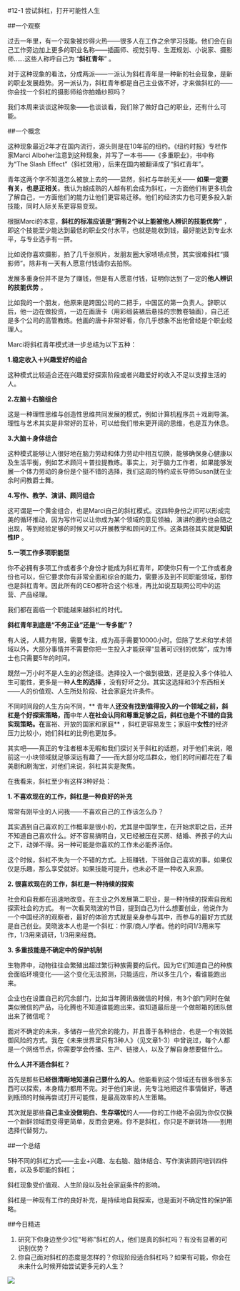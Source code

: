 #12-1 尝试斜杠，打开可能性人生 

##一个观察

过去一年里，有一个现象被炒得火热——很多人在工作之余学习技能。他们会在自己工作旁边加上更多的职业名称——插画师、视觉引导、生涯规划、小说家、摄影师……这些人称呼自己为 “**斜杠青年**” 。

对于这种现象的看法，分成两派——一派认为斜杠青年是一种新的社会现象，是新的职业发展趋势。另一派认为，斜杠青年都是自己主业做不好，才来做斜杠的——你会找一个斜杠的摄影师给你拍婚纱照吗？ 

我们本周来谈谈这种现象——也谈谈看，我们除了做好自己的职业，还有什么可能。

##一个概念

这种现象最近2年才在国内流行，源头则是在10年前的纽约。《纽约时报》专栏作家Marci Alboher注意到这种现象，并写了一本书——《多重职业》，书中称为“The Slash Effect”（斜杠效用），后来在国内被翻译成了“斜杠青年”。

青年这两个字不知道怎么被放上去的——显然，斜杠与年龄无关—— **如果一定要有关，也是正相关**。我认为越成熟的人越有机会成为斜杠，一方面他们有更多机会了解自己，一方面他们的能力让他们更容易迁移。他们的经济实力也可更多投入新技能，同时人际关系更容易变现。

根据Marci的本意，**斜杠的标准应该是“拥有2个以上能被他人辨识的技能优势”** ，即这个技能至少能达到最低的职业交付水平，也就是能收到钱，最好能达到专业水平，与专业选手有一拼。

比如说你喜欢摄影，拍了几千张照片，发朋友圈大家啧啧点赞，其实很难斜杠“摄影师”。除非有一天有人愿意付钱请你去拍照。

发展多重身份并不是为了赚钱，但是有人愿意付钱，证明你达到了一定的**他人辨识的技能优势** 。

比如我的一个朋友，他原来是跨国公司的二把手，中国区的第一负责人。辞职以后，他一边在做投资，一边在画唐卡（用彩缎装裱后悬挂的宗教卷轴画），自己还是多个公司的高管教练。他画的唐卡非常好看，你几乎想象不出他曾经是个职业经理人。

Marci将斜杠青年模式进一步总结为以下五种：

**1.稳定收入＋兴趣爱好的组合**

这种模式比较适合还在兴趣爱好探索阶段或者兴趣爱好的收入不足以支撑生活的人。

**2.左脑＋右脑组合**

这是一种理性思维与创造性思维共同发展的模式，例如计算机程序员＋戏剧导演。理性与艺术其实是非常好的互补，可以给我们带来更开阔的思维，也是互为休息。

**3.大脑＋身体组合**

这种模式能够让人很好地在脑力劳动和体力劳动中相互切换，能够确保身心健康以及生活平衡，例如艺术顾问＋普拉提教练。事实上，对于脑力工作者，如果能够发展一个体力劳动的身份是个挺不错的选择，我们这周的特约成长导师Susan就在业余时间教爵士舞。

**4.写作、教学、演讲、顾问组合**

这可谓是一个黄金组合，也是Marci自己的斜杠模式。这四种身份之间可以形成完美的循环推动，因为写作可以让你成为某个领域的意见领袖，演讲的邀约也会随之出现，等到经验足够的时候又可以开展教学和顾问的工作。这条路径其实就是**知识性IP** 。

**5.一项工作多项职能型**

你不必拥有多项工作或者多个身份才能成为斜杠青年，即使你只有一个工作或者身份也可以，但它要求你有非常全面和综合的能力，需要涉及到不同职能领域，那你也是斜杠青年。因此所有的CEO都符合这个标准，再比如说互联网公司中的运营、产品经理。

我们都在面临一个职能越来越斜杠的时代。  

**斜杠青年到底是“不务正业”还是“一专多能”？**

有人说，人精力有限，需要专注，成为高手需要10000小时。但除了艺术和学术领域以外，大部分事情并不需要你把一生投入才能获得“显著可识别的优势”，成为博士也只需要5年的时间。

既然一万小时不是人生的必然途径。选择投入一个做到极致，还是投入多个体验人生可能性，更多是一种**人生的选择** ，没有好坏之分。其实这选择和3个东西相关——人的价值观、人生所处阶段、社会家庭允许条件。

不同时间段的人生方向不同，** 青年人**还没有找到值得投入的一个领域之前，斜杠是个好探索策略，而**中年人**在社会认同和尊重足够之后，斜杠也是个不错的自我实现策略。在**富裕、开放的国家和家庭** ，斜杠更容易发生；家庭中**女性**的经济压力比较小，她们斜杠的比例也更加多。

其实吧——真正的专注者根本无暇和我们探讨关于斜杠的话题，对于他们来说，眼前这一小块领域就足够深远有趣了——而大部分吃瓜群众，他们的时间都花在了看美剧和刷淘宝，对他们来说，斜杠其实是聚焦。

在我看来，斜杠至少有这样3种好处：

**1.	不喜欢现在的工作，斜杠是一种良好的补充**

常常有刚毕业的人问我——不喜欢自己的工作该怎么办？

其实遇到自己喜欢的工作概率是很小的，尤其是中国学生，在开始求职之后，还并不知道自己喜欢什么。好不容易搞明白，又已经被压在买房、结婚、养孩子的大山之下，动弹不得。另一种可能是你喜欢的工作未必能养活你。

这个时候，斜杠不失为一个不错的方式。上班赚钱，下班做自己喜欢的事。如果仅仅是乐趣，那么享受就好。如果技能可提升，也未必不是一种收入来源。

**2.	很喜欢现在的工作，斜杠是一种持续的探索**

社会和自我都在迅速地改变。在主业之外发展第二职业，是一种持续的探索自我和探索社会的方式。
有一次看吴晓波的节目，提到自己为什么想要创业，他说作为一个中国经济的观察者，最好的体验方式就是亲身参与其中，而参与的最好方式就是自己创业。吴晓波本人也是一个斜杠：作家/商人/学者。他的时间1/3用来写作，1/3用来调研，1/3用来经商。

**3.	多重技能是不确定中的保护机制**

生物界中，动物往往会繁殖出超过繁衍种族需要的后代。因为它们知道自己的种族会面临环境变化——这个变化无法预测，只能适应，所以多生几个，看谁能跑出来。

企业也在设置自己的冗余部门，比如当年腾讯做微信的时候，有3个部门同时在做类似微信的产品，马化腾也不知道谁能跑出来。谁知道最后是一个做邮箱的团队做出来了微信呢？

面对不确定的未来，多储存一些冗余的能力，并且善于各种组合，也是一个有效抵御风险的方式。我在《未来世界里只有3种人》（见文章1-3）中曾说过，每个人都是一个网络节点，你需要学会传播、生产、链接人，以及了解自身想要做什么。

**什么人并不适合斜杠？**

首先是那些**已经很清晰地知道自己要什么的人**。他能看到这个领域还有很多很多东西可以探索，本身精力都用不完。对于他们来说，先专注地把这件事情做好，等遇到瓶颈的时候再尝试打开可能性，是最高效率的人生策略。

其次就是那些**自己主业没做明白、生存堪忧**的人——你的工作绝不会因为你仅仅换一个新鲜领域而变得更简单，反而会更难。你不是斜杠，你只是不断转场——别用选择代替努力。

##一个总结

5种不同的斜杠方式——主业+兴趣、左右脑、脑体结合、写作演讲顾问培训四件套，以及多职能的斜杠；

斜杠现象受价值观、人生阶段以及社会家庭条件的影响。

斜杠是一种现有工作的良好补充，是持续地自我探索，也是面对不确定性的保护策略。

##今日精进
1. 研究下你身边至少3位“号称”斜杠的人，他们是真的斜杠吗？有没有显著的可识别优势？
2. 你自己面对斜杠的态度是怎样的？你现阶段适合斜杠吗？如果有可能，你会在未来什么时候开始尝试更多元的人生？

![](./_image/img_1516.jpg)

